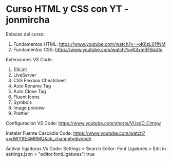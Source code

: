 # Curso HTML y CSS con YT - jonmircha

Enlaces del curso:

1. Fundamentos HTML: https://www.youtube.com/watch?v=-oK6zL01fNM
2. Fundamentos CSS: https://www.youtube.com/watch?v=K3xmRF8ab1o

Extensiones VS Code:

1. ESLint
2. LiveServer
3. CSS Flexbox Cheatsheet
4. Auto Rename Tag
5. Auto Close Tag
6. Fluent Icons
7. Symbols
8. Image preview
9. Prettier

Configuracion VS Code: https://www.youtube.com/shorts/VUsdD_Clmyw

Instalar Fuente Cascadia Code: https://www.youtube.com/watch?v=dWYftE4M9MQ&ab_channel=divcode

Activar ligaduras Vs Code: Settings > Search Editor: Font Ligatures > Edit in settings.json > "editor.fontLigatures": true
